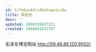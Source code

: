 ```yaml
---
id: tzfe6yu44lu46zhvqo1cc8a
title: 政经史
desc: ''
updated: 1690350027321
created: 1686881632197
---
```


毛泽东博览网站
http://59.46.86.120:9002/
